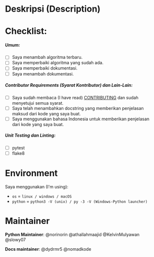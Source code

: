 # Deskripsi (Description)
<!-- Deskripsikan tentang perubahan yang kamu berikan. -->


# Checklist:
##### Umum:
- [ ] Saya menambah algoritma terbaru.
- [ ] Saya memperbaiki algoritma yang sudah ada.
- [ ] Saya memperbaiki dokumentasi.
- [ ] Saya menambah dokumentasi.

##### Contributor Requirements (Syarat Kontributor) dan Lain-Lain:
 - [ ] Saya sudah membaca (I have read) [CONTRIBUTING](https://github.com/bellshade/PythonAlgorithm/blob/main/CONTRIBUTING.md) dan sudah menyetujui semua syarat.
 - [ ] Saya telah menambahkan docstring yang memberikan penjelasan maksud dari kode yang saya buat.
 - [ ] Saya menggunakan bahasa Indonesia untuk memberikan penjelasan dari kode yang saya buat.

##### Unit Testing dan Linting:
- [ ] pytest
- [ ] flake8

# Environment
Saya menggunakan (I'm using):

- ``os`` = ``linux / windows / macOS``
- ``python`` = ``python3 -V (unix) / py -3 -V (Windows-Python launcher)``
<!-- Kami menggunakan Python versi 3 dan tidak menyarankan untuk menggunakan Python 2. -->

<!-- Jika ada gagal pada salah satu test, kami akan mengeceknya kembali. -->
<!-- If there is a failure in one of the tests, we will check it again. -->
# Maintainer
**Python Maintainer**:
@norinorin
@athallahmaajid
@KelvinMulyawan
@slowy07

**Docs maintainer**:
@dydrmr5
@nomadkode